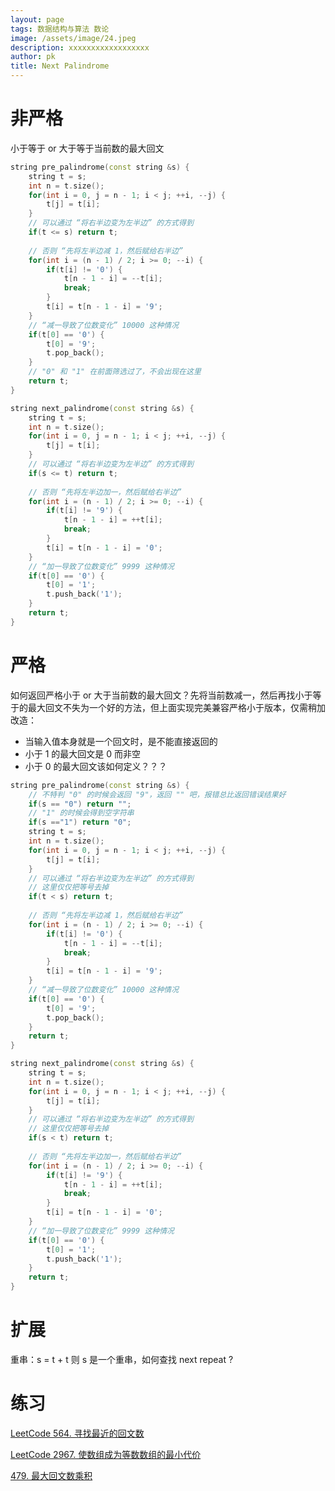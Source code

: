 ```yaml
---
layout: page
tags: 数据结构与算法 数论
image: /assets/image/24.jpeg
description: xxxxxxxxxxxxxxxxxx
author: pk
title: Next Palindrome
---
```


# 非严格

小于等于 or 大于等于当前数的最大回文

```cpp
string pre_palindrome(const string &s) {
    string t = s;
    int n = t.size();
    for(int i = 0, j = n - 1; i < j; ++i, --j) {
        t[j] = t[i];
    }
    // 可以通过 “将右半边变为左半边” 的方式得到
    if(t <= s) return t;
    
    // 否则 “先将左半边减 1，然后赋给右半边”
    for(int i = (n - 1) / 2; i >= 0; --i) {
        if(t[i] != '0') {
            t[n - 1 - i] = --t[i];
            break;
        }
        t[i] = t[n - 1 - i] = '9';
    }
    // “减一导致了位数变化” 10000 这种情况
    if(t[0] == '0') {
        t[0] = '9';
        t.pop_back();
    }
    // "0" 和 "1" 在前面筛选过了，不会出现在这里
    return t;
}
```



```cpp
string next_palindrome(const string &s) {
    string t = s;
    int n = t.size();
    for(int i = 0, j = n - 1; i < j; ++i, --j) {
        t[j] = t[i];
    }
    // 可以通过 “将右半边变为左半边” 的方式得到
    if(s <= t) return t;
    
    // 否则 “先将左半边加一，然后赋给右半边”
    for(int i = (n - 1) / 2; i >= 0; --i) {
        if(t[i] != '9') {
            t[n - 1 - i] = ++t[i];
            break;
        }
        t[i] = t[n - 1 - i] = '0';
    }
    // “加一导致了位数变化” 9999 这种情况
    if(t[0] == '0') {
        t[0] = '1';
        t.push_back('1');
    }
    return t;
}
```



# 严格

如何返回严格小于 or 大于当前数的最大回文？先将当前数减一，然后再找小于等于的最大回文不失为一个好的方法，但上面实现完美兼容严格小于版本，仅需稍加改造：

- 当输入值本身就是一个回文时，是不能直接返回的
- 小于 1 的最大回文是 0 而非空
- 小于 0 的最大回文该如何定义？？？

```cpp
string pre_palindrome(const string &s) {
    // 不特判 "0" 的时候会返回 "9"，返回 "" 吧，报错总比返回错误结果好
    if(s == "0") return "";
    // "1" 的时候会得到空字符串
    if(s =="1") return "0";
    string t = s;
    int n = t.size();
    for(int i = 0, j = n - 1; i < j; ++i, --j) {
        t[j] = t[i];
    }
    // 可以通过 “将右半边变为左半边” 的方式得到
    // 这里仅仅把等号去掉
    if(t < s) return t;
    
    // 否则 “先将左半边减 1，然后赋给右半边”
    for(int i = (n - 1) / 2; i >= 0; --i) {
        if(t[i] != '0') {
            t[n - 1 - i] = --t[i];
            break;
        }
        t[i] = t[n - 1 - i] = '9';
    }
    // “减一导致了位数变化” 10000 这种情况
    if(t[0] == '0') {
        t[0] = '9';
        t.pop_back();
    }
    return t;
}
```



```cpp
string next_palindrome(const string &s) {
    string t = s;
    int n = t.size();
    for(int i = 0, j = n - 1; i < j; ++i, --j) {
        t[j] = t[i];
    }
    // 可以通过 “将右半边变为左半边” 的方式得到
    // 这里仅仅把等号去掉
    if(s < t) return t;
    
    // 否则 “先将左半边加一，然后赋给右半边”
    for(int i = (n - 1) / 2; i >= 0; --i) {
        if(t[i] != '9') {
            t[n - 1 - i] = ++t[i];
            break;
        }
        t[i] = t[n - 1 - i] = '0';
    }
    // “加一导致了位数变化” 9999 这种情况
    if(t[0] == '0') {
        t[0] = '1';
        t.push_back('1');
    }
    return t;
}
```



# 扩展

重串：s = t + t 则 s 是一个重串，如何查找 next repeat ?



# 练习

[LeetCode 564. 寻找最近的回文数](https://leetcode.cn/problems/find-the-closest-palindrome/)

[LeetCode 2967. 使数组成为等数数组的最小代价](https://leetcode.cn/problems/minimum-cost-to-make-array-equalindromic/)

[479. 最大回文数乘积](https://leetcode.cn/problems/largest-palindrome-product/)



